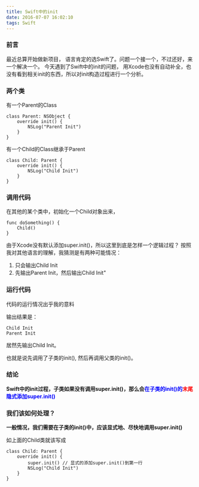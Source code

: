 ```yaml
---
title: Swift中的init
date: 2016-07-07 16:02:10
tags: Swift
---
```


### 前言

最近总算开始做新项目， 语言肯定的选Swift了。问题一个接一个，不过还好，来一个解决一个。
今天遇到了Swift中的init的问题， 用Xcode也没有自动补全，也没有看到相关init的东西，所以对init构造过程进行一个分析。


### 两个类


有一个Parent的Class

```
class Parent: NSObject {
	override init() {
		NSLog("Parent Init")
	}
}
```

有一个Child的Class继承于Parent

```
class Child: Parent {
	override init() {
		NSLog("Child Init")
	}
}
```


### 调用代码


在其他的某个类中，初始化一个Child对象出来，

```
func doSomething() {
	Child()
}
```

由于Xcode没有默认添加super.init()，所以这里到底是怎样一个逻辑过程？
按照我对其他语言的理解，我猜测是有两种可能情况：
1. 只会输出Child Init
2. 先输出Parent Init，然后输出Child Init"


### 运行代码


代码的运行情况出乎我的意料

输出结果是：

```
Child Init
Parent Init
```

居然先输出Child Init。

也就是说先调用了子类的init(), 然后再调用父类的init()。


### 结论


<b>Swift中的init过程，子类如果没有调用super.init()，那么会<font color=blue>在子类的init()的<font color=red>末尾</font>隐式添加super.init()</font></b>


### 我们该如何处理？


<b>一般情况，我们需要在子类的init()中，应该显式地、尽快地调用super.init()</b>

如上面的Child类就该写成

```
class Child: Parent {
	override init() {
		super.init() // 显式的添加super.init()到第一行
		NSLog("Child Init")
	}
}
```